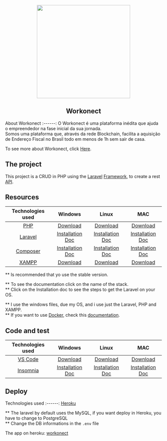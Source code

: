 <p align="center"><a href="https://www.workonect.com" target="_blank"><img src="http://www.iochip.com.br/frontEnd/assets/img/portfolio/portfolio-5.jpg" width="300"></a></p>

<h2 align="center"> Workonect </h2>

About Workonect
:------: 
 O Workonect é uma plataforma inédita que ajuda o empreendedor na fase inicial da sua jornada. <br> Somos uma plataforma que, através da rede Blockchain, facilita a aquisição de Endereço Fiscal no Brasil todo em menos de 1h sem sair de casa. 

To see more about Workonect, click [Here](https://www.workonect.com).
## The project

This project is a CRUD in PHP using the [Laravel](https://laravel.com) [Framework](https://laravel.com), to create a rest [API](https://www.redhat.com/en/topics/api/what-is-a-rest-api).

## Resources

Technologies used | Windows | Linux | MAC
:------: | :------: | :------: | :------:
[PHP](https://www.php.net/docs.php) | [Download](https://windows.php.net/download/) | [Download](https://www.php.net/manual/en/install.unix.debian.php) | [Download](https://www.php.net/manual/en/install.macosx.php)
[Laravel](https://laravel.com/api/8.x/) | [Installation Doc](https://laravel.com/docs/8.x/installation) | [Installation Doc](https://laravel.com/docs/8.x/installation) | [Installation Doc](https://laravel.com/docs/8.x/installation)
[Composer](https://getcomposer.org/doc/) | [Installation Doc](https://getcomposer.org/doc/00-intro.md#installation-linux-unix-macos) | [Installation Doc](https://getcomposer.org/doc/00-intro.md#installation-linux-unix-macos) | [Installation Doc](https://getcomposer.org/doc/00-intro.md#installation-linux-unix-macos)
[XAMPP](https://www.apachefriends.org/download.html) | [Download](https://www.apachefriends.org/download.html) | [Download](https://www.apachefriends.org/download.html) | [Download](https://www.apachefriends.org/download.html)

** Is recommended that yo use the stable version.

** To see the documentation click on the name of the stack. <br>
** Click on the Installation doc to see the steps to get the Laravel on your OS.

** I use the windows files, due my OS, and i use just the  Laravel, PHP and XAMPP. <br>
** If you want to use [Docker](https://www.docker.com/products/docker-desktop), check this [documentation](https://laravel.com/docs/8.x/installation).

## Code and test

Technologies used | Windows | Linux | MAC
:------: | :------: | :------: | :------:
[VS Code](https://code.visualstudio.com/docs) | [Download](https://code.visualstudio.com/download) | [Download](https://code.visualstudio.com/download) | [Download](https://code.visualstudio.com/download)
[Insomnia](https://support.insomnia.rest) | [Installation Doc](https://support.insomnia.rest/article/156-installation) | [Installation Doc](https://support.insomnia.rest/article/156-installation) | [Installation Doc](https://support.insomnia.rest/article/156-installation)

## Deploy

Technologies used 
:------: 
[Heroku](https://devcenter.heroku.com)

** The laravel by default uses the MySQL, if you want deploy in Heroku, you have to change to PostgreSQL <br>
** Change the DB informations in the `.env` file

The app on heroku: [workonect](https://workonect.herokuapp.com/api/users)
